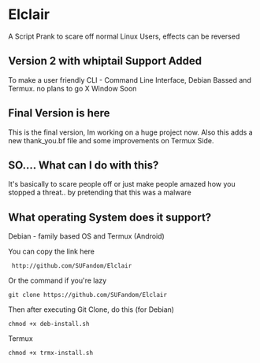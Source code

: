 # Elclair
A Script Prank to scare off normal Linux Users, effects can be reversed

## Version 2 with whiptail Support Added
To make a user friendly  CLI - Command Line Interface, Debian Bassed and Termux. no plans to go X Window Soon

## Final Version is here

This is the final version, Im working on a huge project now. Also this adds a new thank_you.bf file and some improvements on Termux Side.


## SO.... What can I do with this?
It's basically to scare people off or just make people amazed how you stopped a threat.. by pretending that this was a malware

## What operating System does it support?
Debian - family based OS and Termux (Android)

You can copy the link here 
```
 http://github.com/SUFandom/Elclair
```
Or the command if you're lazy
``` 
git clone https://github.com/SUFandom/Elclair 
```

Then after executing Git Clone, do this (for Debian)
```
chmod +x deb-install.sh
```

Termux
```
chmod +x trmx-install.sh
```

